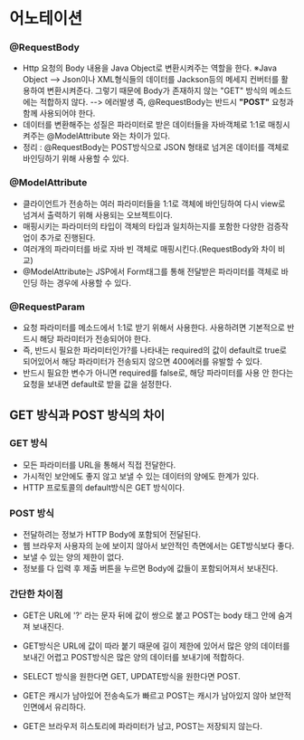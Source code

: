 # 어노테이션

### @RequestBody
* Http 요청의 Body 내용을 Java Object로 변환시켜주는 역할을 한다. ※Java Object --> Json이나 XML형식들의 데이터를 Jackson등의 메세지 컨버터를 활용하여 변환시켜준다.
  그렇기 때문에 Body가 존재하지 않는 "GET" 방식의 메소드에는 적합하지 않다. --> 에러발생
  즉, @RequestBody는 반드시 __"POST"__ 요청과 함께 사용되어야 한다.
* 데이터를 변환해주는 성질은 파라미터로 받은 데이터들을 자바객체로 1:1로 매칭시켜주는 @ModelAttribute 와는 차이가 있다.
* 정리 : @RequestBody는 POST방식으로 JSON 형태로 넘겨온 데이터를 객체로 바인딩하기 위해 사용할 수 있다.

### @ModelAttribute
* 클라이언트가 전송하는 여러 파라미터들을 1:1로 객체에 바인딩하여 다시 view로 넘겨서 출력하기 위해 사용되는 오브젝트이다.
* 매핑시키는 파라미터의 타입이 객체의 타입과 일치하는지를 포함한 다양한 검증작업이 추가로 진행된다.
* 여러개의 파라미터를 바로 자바 빈 객체로 매핑시킨다.(RequestBody와 차이 비교)
* @ModelAttribute는 JSP에서 Form태그를 통해 전달받은 파라미터를 객체로 바인딩 하는 경우에 사용할 수 있다.

### @RequestParam
* 요청 파라미터를 메소드에서 1:1로 받기 위해서 사용한다. 사용하려면 기본적으로 반드시 해당 파라미터가 전송되어야 한다.
* 즉, 반드시 필요한 파라미터인가?를 나타내는 required의 값이 default로 true로 되어있어서 해당 파라미터가 전송되지 않으면 400에러를 유발할 수 있다.
* 반드시 필요한 변수가 아니면 required를 false로, 해당 파라미터를 사용 안 한다는 요청을 보내면 default로 받을 값을 설정한다.


## GET 방식과 POST 방식의 차이

### GET 방식
* 모든 파라미터를 URL을 통해서 직접 전달한다.
* 가시적인 보안에도 좋지 않고 보낼 수 있는 데이터의 양에도 한계가 있다.
* HTTP 프로토콜의 default방식은 GET 방식이다.

### POST 방식
* 전달하려는 정보가 HTTP Body에 포함되어 전달된다.
* 웹 브라우저 사용자의 눈에 보이지 않아서 보안적인 측면에서는 GET방식보다 좋다.
* 보낼 수 있는 양의 제한이 없다.
* 정보를 다 입력 후 제출 버튼을 누르면 Body에 값들이 포함되어져서 보내진다.

### 간단한 차이점
* GET은 URL에 '?' 라는 문자 뒤에 값이 쌍으로 붙고 POST는 body 태그 안에 숨겨져 보내진다.
* GET방식은 URL에 값이 따라 붙기 때문에 길이 제한에 있어서 많은 양의 데이터를 보내긴 어렵고 POST방식은 많은 양의 데이터를 보내기에 적합하다.

* SELECT 방식을 원한다면 GET, UPDATE방식을 원한다면 POST.
* GET은 캐시가 남아있어 전송속도가 빠르고 POST는 캐시가 남아있지 않아 보안적인면에서 유리하다.
* GET은 브라우저 히스토리에 파라미터가 남고, POST는 저장되지 않는다.
